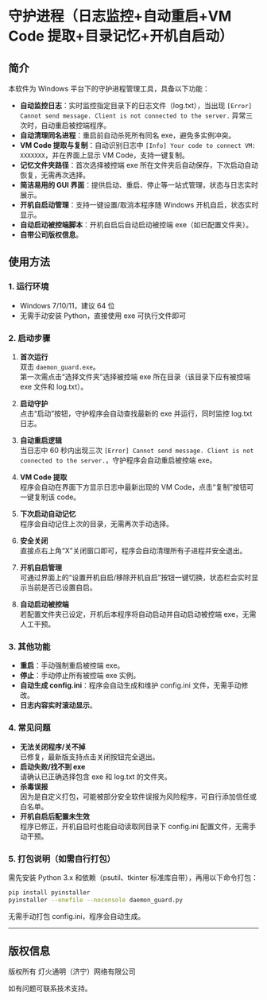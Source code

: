 # 守护进程（日志监控+自动重启+VM Code 提取+目录记忆+开机自启动）

## 简介

本软件为 Windows 平台下的守护进程管理工具，具备以下功能：

- **自动监控日志**：实时监控指定目录下的日志文件（log.txt），当出现 `[Error] Cannot send message. Client is not connected to the server.` 异常三次时，自动重启被控端程序。
- **自动清理同名进程**：重启前自动杀死所有同名 exe，避免多实例冲突。
- **VM Code 提取与复制**：自动识别日志中 `[Info] Your code to connect VM: XXXXXXX`，并在界面上显示 VM Code，支持一键复制。
- **记忆文件夹路径**：首次选择被控端 exe 所在文件夹后自动保存，下次启动自动恢复，无需再次选择。
- **简洁易用的 GUI 界面**：提供启动、重启、停止等一站式管理，状态与日志实时展示。
- **开机自启动管理**：支持一键设置/取消本程序随 Windows 开机自启，状态实时显示。
- **自动启动被控端脚本**：开机自启后自动启动被控端 exe（如已配置文件夹）。
- **自带公司版权信息**。

## 使用方法

### 1. 运行环境

- Windows 7/10/11，建议 64 位
- 无需手动安装 Python，直接使用 exe 可执行文件即可

### 2. 启动步骤

1. **首次运行**  
   双击 `daemon_guard.exe`。  
   第一次需点击“选择文件夹”选择被控端 exe 所在目录（该目录下应有被控端 exe 文件和 log.txt）。

2. **启动守护**  
   点击“启动”按钮，守护程序会自动查找最新的 exe 并运行，同时监控 log.txt 日志。

3. **自动重启逻辑**  
   当日志中 60 秒内出现三次 `[Error] Cannot send message. Client is not connected to the server.`，守护程序会自动重启被控端 exe。

4. **VM Code 提取**  
   程序会自动在界面下方显示日志中最新出现的 VM Code，点击“复制”按钮可一键复制该 code。

5. **下次启动自动记忆**  
   程序会自动记住上次的目录，无需再次手动选择。

6. **安全关闭**  
   直接点右上角“X”关闭窗口即可，程序会自动清理所有子进程并安全退出。

7. **开机自启管理**  
   可通过界面上的“设置开机自启/移除开机自启”按钮一键切换，状态栏会实时显示当前是否已设置自启。

8. **自动启动被控端**  
   若配置文件夹已设定，开机后本程序将自动启动并自动启动被控端 exe，无需人工干预。

### 3. 其他功能

- **重启**：手动强制重启被控端 exe。
- **停止**：手动停止所有被控端 exe 实例。
- **自动生成 config.ini**：程序会自动生成和维护 config.ini 文件，无需手动修改。
- **日志内容实时滚动显示**。

### 4. 常见问题

- **无法关闭程序/关不掉**  
  已修复，最新版支持点击关闭按钮完全退出。
- **启动失败/找不到 exe**  
  请确认已正确选择包含 exe 和 log.txt 的文件夹。
- **杀毒误报**  
  因为是自定义打包，可能被部分安全软件误报为风险程序，可自行添加信任或白名单。
- **开机自启后配置未生效**  
  程序已修正，开机自启时也能自动读取同目录下 config.ini 配置文件，无需手动干预。

### 5. 打包说明（如需自行打包）

需先安装 Python 3.x 和依赖（psutil、tkinter 标准库自带），再用以下命令打包：

```bash
pip install pyinstaller
pyinstaller --onefile --noconsole daemon_guard.py
```

无需手动打包 config.ini，程序会自动生成。

---

## 版权信息

版权所有  灯火通明（济宁）网络有限公司

如有问题可联系技术支持。
